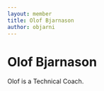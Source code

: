 ```yaml
---
layout: member
title: Olof Bjarnason
author: objarni
---
```


# Olof Bjarnason

Olof is a Technical Coach.
